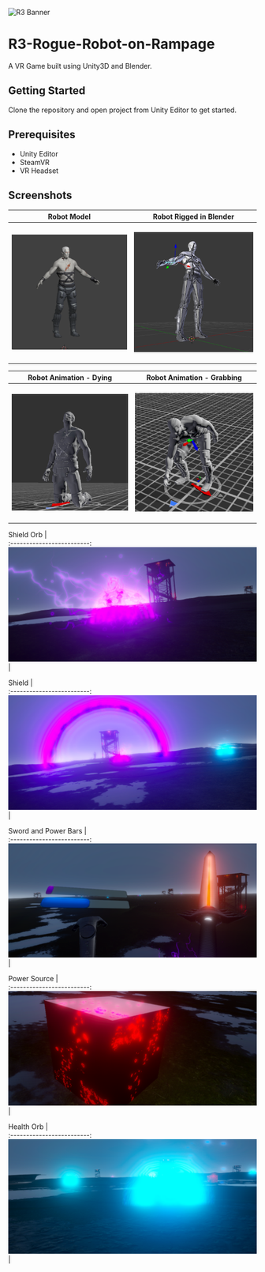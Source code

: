 ![R3 Banner](Screenshots/ROBOT.png?raw=true "Banner")
# R3-Rogue-Robot-on-Rampage
A VR Game built using Unity3D and Blender.

## Getting Started
Clone the repository and open project from Unity Editor to get started.

## Prerequisites
* Unity Editor
* SteamVR
* VR Headset

## Screenshots
Robot Model     |  Robot Rigged in Blender       
:-------------------------:|:-------------------------:
&nbsp;&nbsp;&nbsp;&nbsp;&nbsp;&nbsp;![R3](Screenshots/robot.PNG?raw=true "R3") &nbsp;&nbsp;&nbsp;|&nbsp;&nbsp;&nbsp;&nbsp;![R3](Screenshots/rig.PNG?raw=true "R3")&nbsp;&nbsp;&nbsp;&nbsp;&nbsp;&nbsp;&nbsp;&nbsp;

Robot Animation - Dying     |  Robot Animation - Grabbing        
:-------------------------:|:-------------------------:
&nbsp;&nbsp;&nbsp;&nbsp;&nbsp;&nbsp;![R3](Screenshots/dying.PNG?raw=true "R3") &nbsp;&nbsp;&nbsp;|&nbsp;&nbsp;&nbsp;&nbsp;![R3](Screenshots/grabheart.PNG?raw=true "R3")&nbsp;&nbsp;&nbsp;&nbsp;&nbsp;&nbsp;&nbsp;&nbsp;

Shield Orb     |        
:-------------------------:
![R3](Screenshots/purpleorb.PNG?raw=true "R3") |

Shield    |        
:-------------------------:
![R3](Screenshots/shield.PNG?raw=true "R3") |

Sword and Power Bars     |        
:-------------------------:
![R3](Screenshots/sword.PNG?raw=true "R3") |

Power Source     |        
:-------------------------:
![R3](Screenshots/powersource.PNG?raw=true "R3") |

Health Orb     |        
:-------------------------:
![R3](Screenshots/blueorb.PNG?raw=true "R3") |

